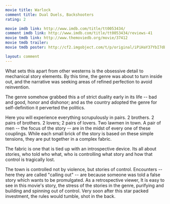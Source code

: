 ```yaml
---
movie title: Warlock
comment title: Dual Duels, Backshooters
rating: 2

movie imdb link: http://www.imdb.com/title/tt0053434/
comment imdb link: http://www.imdb.com/title/tt0053434/reviews-41
movie tmdb link: http://www.themoviedb.org/movie/37412
movie tmdb trailer: 
movie tmdb poster: http://cf2.imgobject.com/t/p/original/iPiHaY37YbI7dEyOfjNp1NXDTXD.jpg

layout: comment
---
```


What sets this apart from other westerns is the obsessive detail to mechanical story elements. By this time, the genre was about to turn inside out, and the narrative was seeking areas of refined perfection to avoid reinvention.

The genre somehow grabbed this a of strict duality early in its life -- bad and good, honor and dishonor; and as the country adopted the genre for self-definition it perverted the politics.

Here you will experience everything scrupulously in pairs. 2 brothers. 2 pairs of brothers. 2 lovers; 2 pairs of lovers. Two lawmen in town. A pair of men -- the focus of the story -- are in the midst of every one of these couplings. While each small brick of the story is based on these simple tensions, they are put together in a complex fabric.

The fabric is one that is tied up with an introspective device. Its all about stories, who told who what, who is controlling what story and how that control is tragically lost.

The town is controlled not by violence, but stories of control. Encounters -- here they are called "calling out" -- are because someone was told a false story which wants to be promulgated. As a retrospective viewer, It is easy to see in this movie's story, the stress of the stories in the genre, purifying and building and spinning out of control. Very soon after this star packed investment, the rules would tumble, shot in the back.